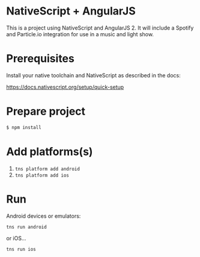 # NativeScript + AngularJS

This is a project using NativeScript and AngularJS 2. It will include a Spotify and Particle.io integration for use in a music and light show.

# Prerequisites

Install your native toolchain and NativeScript as described in the docs:

https://docs.nativescript.org/setup/quick-setup

# Prepare project

```sh
$ npm install
```

# Add platforms(s)

1. `tns platform add android`
2. `tns platform add ios`

# Run

Android devices or emulators:

```sh
tns run android
```

or iOS...

```sh
tns run ios
```
